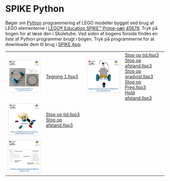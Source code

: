 # SPIKE Python
Bøger om <a href="https://www.python.org/" target="_blank">Python</a> programmering af LEGO modeller bygget ved brug af LEGO elementerne i <a href="https://www.lego.com/da-dk/product/lego-education-spike-prime-set-45678" target="_blank">
LEGO® Education SPIKE™ Prime-sæt 45678</a>.
Tryk på bogen for at læse den i Skoletube. Ved siden af bogens forside findes en liste af Python programmer brugt i bogen. Tryk på programmerne for at downloade dem til brug i 
<a href="https://education.lego.com/da-dk/downloads/spike-app/software/" target="_blank">SPIKE App</a>.
<table>
  <tr>
    <td><a href="https://www.skoletube.dk/video/8526286/86e8beb86d62005f5184242d1e3df053" target="_blank">
      <img src="Tegne.png" alt="Krusedullekunst" width="200"></a></td>
    <td><a href="https://ocaprani.github.io/SPIKEPython/Tegning 1.llsp3" target="_blank">Tegning 1.llsp3</a><br>
    </td>
    <td><a href="https://www.skoletube.dk/video/8554674/e362a363f2209cf91ce9cb6822ab79ac" target="_blank">
      <img src="StopOp.png" alt="Undgå påkørsel" width="200"></a></td>
    <td><a href="https://ocaprani.github.io/SPIKEPython/Stop op tid.llsp3" target="_blank">Stop op tid.llsp3</a><br>
        <a href="https://ocaprani.github.io/SPIKEPython/Stop op afstand.llsp3" target="_blank">Stop op afstand.llsp3</a><br>
        <a href="https://ocaprani.github.io/SPIKEPython/Stop op gradvist.llsp3" target="_blank">Stop op gradvist.llsp3</a><br>
        <a href="https://ocaprani.github.io/SPIKEPython/Stop op Preg.llsp3" target="_blank">Stop op Preg.llsp3</a><br>
        <a href="https://ocaprani.github.io/SPIKEPython/Hold afstand.llsp3" target="_blank">Hold afstand.llsp3</a><br>
    </td>
  </tr>
  
  <tr>
    <td><a href="https://www.skoletube.dk/video/8526286/86e8beb86d62005f5184242d1e3df053" target="_blank">
      <img src="DJSPIKE.png" alt="DJSPIKE" width="200"></a></td>
    <td><a href="https://ocaprani.github.io/SPIKEPython/Stop op tid.llsp3" target="_blank">Stop op tid.llsp3</a><br>
        <a href="https://ocaprani.github.io/SPIKEPython/Stop op afstand.llsp3" target="_blank">Stop op afstand.llsp3</a><br>
    </td>
  </tr>

  <tr>
    <td><a href="https://www.skoletube.dk/video/8526286/86e8beb86d62005f5184242d1e3df053" target="_blank">
      <img src="PythonTool.png" alt="Python programmeringsværktøj" width="200"></a></td>
  </tr>
</table>
